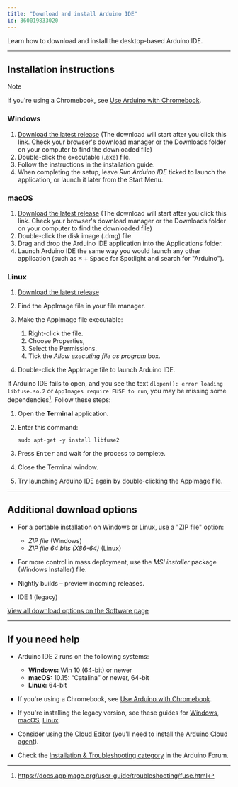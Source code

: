 ```yaml
---
title: "Download and install Arduino IDE"
id: 360019833020
---
```


Learn how to download and install the desktop-based Arduino IDE.

---

## Installation instructions

> [!NOTE]
> If you're using a Chromebook, see [Use Arduino with Chromebook](https://support.arduino.cc/hc/en-us/articles/360016495639-Use-Arduino-with-Chromebook).

### Windows

1. <a class="link-download" href="https://downloads.arduino.cc/arduino-ide/arduino-ide_latest_Windows_64bit.exe">Download the latest release</a> (The download will start after you click this link. Check your browser's download manager or the Downloads folder on your computer to find the downloaded file)
2. Double-click the executable (.exe) file.
3. Follow the instructions in the installation guide.
4. When completing the setup, leave _Run Arduino IDE_ ticked to launch the application, or launch it later from the Start Menu.

### macOS

1. <a class="link-download" href="https://downloads.arduino.cc/arduino-ide/arduino-ide_latest_macOS_64bit.dmg">Download the latest release</a> (The download will start after you click this link. Check your browser's download manager or the Downloads folder on your computer to find the downloaded file)
2. Double-click the disk image (.dmg) file.
3. Drag and drop the Arduino IDE application into the Applications folder.
4. Launch Arduino IDE the same way you would launch any other application (such as <kbd>⌘</kbd> + <kbd>Space</kbd> for Spotlight and search for "Arduino").

### Linux

1. <a class="link-download" href="https://downloads.arduino.cc/arduino-ide/arduino-ide_latest_Linux_64bit.AppImage">Download the latest release</a>
2. Find the AppImage file in your file manager.
3. Make the AppImage file executable:

   1. Right-click the file.
   2. Choose Properties,
   3. Select the Permissions.
   4. Tick the _Allow executing file as program_ box.

4. Double-click the AppImage file to launch Arduino IDE.

If Arduino IDE fails to open, and you see the text `dlopen(): error loading libfuse.so.2` or `AppImages require FUSE to run`, you may be missing some dependencies[^1]. Follow these steps:

1. Open the **Terminal** application.
2. Enter this command:

   `sudo apt-get -y install libfuse2`
3. Press <kbd>Enter</kbd> and wait for the process to complete.
4. Close the Terminal window.
5. Try launching Arduino IDE again by double-clicking the AppImage file.

[^1]: <https://docs.appimage.org/user-guide/troubleshooting/fuse.html>

---

## Additional download options

* For a portable installation on Windows or Linux, use a "ZIP file" option:
  * _ZIP file_ (Windows)
  * _ZIP file 64 bits (X86-64)_ (Linux)
* For more control in mass deployment, use the _MSI installer_ package (Windows Installer) file.

* Nightly builds – preview incoming releases.
* IDE 1 (legacy)

<a class="link-external" href="https://www.arduino.cc/en/software">View all download options on the Software page</a>

---

## If you need help

* Arduino IDE 2 runs on the following systems:

  * **Windows:** Win 10 (64-bit) or newer
  * **macOS:** 10.15: “Catalina” or newer, 64-bit
  * **Linux:** 64-bit

* If you're using a Chromebook, see [Use Arduino with Chromebook](https://support.arduino.cc/hc/en-us/articles/360016495639-Use-Arduino-with-Chromebook).
* If you're installing the legacy version, see these guides for [Windows](https://docs.arduino.cc/software/ide-v1/tutorials/Windows), [macOS](https://www.arduino.cc/en/Guide/macOS), [Linux](https://docs.arduino.cc/software/ide-v1/tutorials/Linux).
* Consider using the [Cloud Editor](https://support.arduino.cc/hc/en-us/articles/13809101080732-Open-the-Cloud-Editor) (you'll need to install the [Arduino Cloud agent](https://support.arduino.cc/hc/en-us/articles/360014869820)).
* Check the [Installation & Troubleshooting category](https://forum.arduino.cc/c/using-arduino/installation-troubleshooting/18) in the Arduino Forum.

<p style="display:none;">
   Tags: como instalo la aplicacion
</p>
